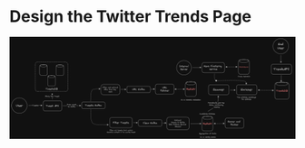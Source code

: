 # Design the Twitter Trends Page

![Twitter Trends Page](../../Images/Twitter%20Trends%20Page/twitter-trends-page.png)
